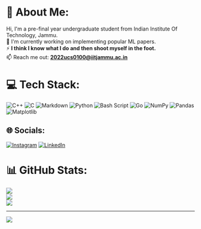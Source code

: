 # 💫 About Me:
Hi, I'm a pre-final year undergraduate student from Indian Institute Of Technology, Jammu.<br>
🔭 I'm currently working on implementing popular ML papers.<br>
⚡ **I think I know what I do and then shoot myself in the foot.**<br>
📫 Reach me out: **2022ucs0100@iitjammu.ac.in**

# 💻 Tech Stack:
![C++](https://img.shields.io/badge/c++-%2300599C.svg?style=flat&logo=c%2B%2B&logoColor=white) ![C](https://img.shields.io/badge/c-%2300599C.svg?style=flat&logo=c&logoColor=white) ![Markdown](https://img.shields.io/badge/markdown-%23000000.svg?style=flat&logo=markdown&logoColor=white) ![Python](https://img.shields.io/badge/python-3670A0?style=flat&logo=python&logoColor=ffdd54) ![Bash Script](https://img.shields.io/badge/bash_script-%23121011.svg?style=flat&logo=gnu-bash&logoColor=white) ![Go](https://img.shields.io/badge/go-%2300ADD8.svg?style=flat&logo=go&logoColor=white) ![NumPy](https://img.shields.io/badge/numpy-%23013243.svg?style=flat&logo=numpy&logoColor=white) ![Pandas](https://img.shields.io/badge/pandas-%23150458.svg?style=flat&logo=pandas&logoColor=white) ![Matplotlib](https://img.shields.io/badge/Matplotlib-%23ffffff.svg?style=flat&logo=Matplotlib&logoColor=black)

## 🌐 Socials:
[![Instagram](https://img.shields.io/badge/Instagram-%23E4405F.svg?logo=Instagram&logoColor=white)](https://instagram.com/vrajpat3ll) [![LinkedIn](https://img.shields.io/badge/LinkedIn-%230077B5.svg?logo=linkedin&logoColor=white)](https://linkedin.com/in/vrajpat3ll) 

# 📊 GitHub Stats:
![](https://github-readme-stats.vercel.app/api?username=vrajpat3ll&theme=dark&hide_border=false&include_all_commits=false&count_private=true)<br/>
![](https://github-readme-streak-stats.herokuapp.com/?user=vrajpat3ll&theme=dark&hide_border=false)<br/>
![](https://github-readme-stats.vercel.app/api/top-langs/?username=vrajpat3ll&theme=dark&hide_border=false&include_all_commits=false&count_private=true&layout=compact)

---
[![](https://visitcount.itsvg.in/api?id=vrajpat3ll&icon=0&color=0)](https://visitcount.itsvg.in)
